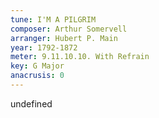 ```yaml
---
tune: I'M A PILGRIM
composer: Arthur Somervell
arranger: Hubert P. Main
year: 1792-1872
meter: 9.11.10.10. With Refrain
key: G Major
anacrusis: 0
---
```

undefined